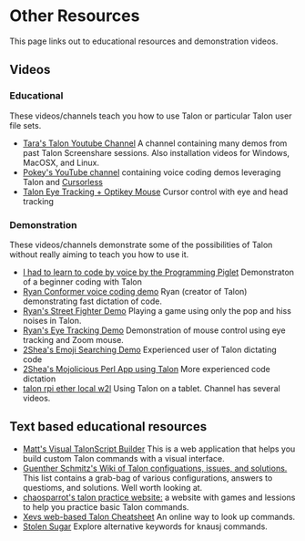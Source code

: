 # Other Resources

This page links out to educational resources and demonstration videos.

## Videos

### Educational

These videos/channels teach you how to use Talon or particular Talon user file sets.

- [Tara's Talon Youtube Channel](http://www.youtube.com/tararoys) A channel containing many demos from past Talon Screenshare sessions. Also installation videos for Windows, MacOSX, and Linux.
- [Pokey's YouTube channel](https://www.youtube.com/@PokeyRuleJams/) containing voice coding demos leveraging Talon and [Cursorless](https://www.cursorless.org/)
- [Talon Eye Tracking + Optikey Mouse](https://www.youtube.com/watch?v=PQkJE-rtn-g&feature=youtu.be) Cursor control with eye and head tracking

### Demonstration

These videos/channels demonstrate some of the possibilities of Talon without really aiming to teach you how to use it.

- [I had to learn to code by voice by the Programming Piglet](https://www.youtube.com/watch?v=FOJ6OvPf_nM) Demonstraton of a beginner coding with Talon
- [Ryan Conformer voice coding demo](https://twitter.com/lunixbochs/status/1378159234861264896) Ryan (creator of Talon) demonstrating fast dictation of code.
- [Ryan's Street Fighter Demo](https://youtu.be/pf-jkbIPovs) Playing a game using only the pop and hiss noises in Talon.
- [Ryan's Eye Tracking Demo](https://youtu.be/VMNsU7rrjRI) Demonstration of mouse control using eye tracking and Zoom mouse.
- [2Shea's Emoji Searching Demo](https://youtu.be/RA0idiJkZOg) Experienced user of Talon dictating code
- [2Shea's Mojolicious Perl App using Talon](https://youtu.be/X6rsA0Svh2M) More experienced code dictation
- [talon rpi ether local w2l](https://youtu.be/PK6G1foW2Ao) Using Talon on a tablet. Channel has several videos.

## Text based educational resources

- [Matt's Visual TalonScript Builder](https://visualtalonscript.netlify.app/) This is a web application that helps you build custom Talon commands with a visual interface.
- [Guenther Schmitz's Wiki of Talon configuations, issues, and solutions.](https://wiki.gpunktschmitz.com/index.php/Talon)  This list contains a grab-bag of various configurations, answers to questioms, and solutions.  Well worth looking at.
- [chaosparrot's talon practice website:](https://chaosparrot.github.io/talon_practice) a website with games and lessions to help you practice basic Talon commands. 
- [Xevs web-based Talon Cheatsheet](https://talon-knausj-cheatsheet.netlify.app/) An online way to look up commands.
- [Stolen Sugar](https://www.stolensugar.com/) Explore alternative keywords for knausj commands.

